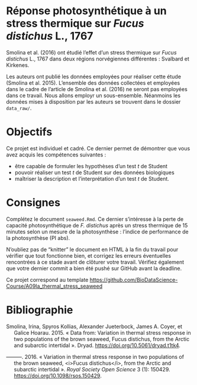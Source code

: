 Réponse photosynthétique à un stress thermique sur *Fucus distichus* L.,
1767
================

<!-- DO NOT EDIT README.md -->

Smolina et al. (2016) ont étudié l’effet d’un stress thermique sur
*Fucus distichus* L., 1767 dans deux régions norvégiennes différentes :
Svalbard et Kirkenes.

Les auteurs ont publié les données employées pour réaliser cette étude
(Smolina et al. 2015). L’ensemble des données collectées et employées
dans le cadre de l’article de Smolina et al. (2016) ne seront pas
employées dans ce travail. Nous allons employr un sous-ensemble.
Néanmoins les données mises à disposition par les auteurs se trouvent
dans le dossier `data_raw/`.

# Objectifs

Ce projet est individuel et cadré. Ce dernier permet de démontrer que
vous avez acquis les compétences suivantes :

-   être capable de formuler les hypothèses d’un test *t* de Student
-   pouvoir réaliser un test *t* de Student sur des données biologiques
-   maîtriser la description et l’interprétation d’un test *t* de
    Student.

# Consignes

Complétez le document `seaweed.Rmd`. Ce dernier s’intéresse à la perte
de capacité photosynthétique de *F. distichus* après un stress thermique
de 15 minutes selon un mesure de la photosynthèse : l’indice de
performance de la photosynthèse (PI abs).

N’oubliez pas de “knitter” le document en HTML à la fin du travail pour
vérifier que tout fonctionne bien, et corrigez les erreurs éventuelles
rencontrées à ce stade avant de clôturer votre travail. Vérifiez
également que votre dernier commit a bien été pushé sur GitHub avant la
deadline.

Ce projet correspond au template
<https://github.com/BioDataScience-Course/A09Ia_thermal_stress_seaweed>

# Bibliographie

<div id="refs" class="references csl-bib-body hanging-indent">

<div id="ref-2015_SMOLINA_data" class="csl-entry">

Smolina, Irina, Spyros Kollias, Alexander Jueterbock, James A. Coyer, et
Galice Hoarau. 2015. « Data from: Variation in thermal stress response
in two populations of the brown seaweed, Fucus distichus, from the
Arctic and subarctic intertidal ». Dryad.
<https://doi.org/10.5061/dryad.t1tk4>.

</div>

<div id="ref-2015_SMOLINA" class="csl-entry">

———. 2016. « Variation in thermal stress response in two populations of
the brown seaweed, \<i\>Fucus distichus\</i\>, from the Arctic and
subarctic intertidal ». *Royal Society Open Science* 3 (1): 150429.
<https://doi.org/10.1098/rsos.150429>.

</div>

</div>
